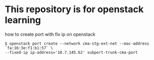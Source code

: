 # This repository is for openstack learning


how to create port with fix ip on openstack 

```console
$ openstack port create --network cma-stg-ext-net --mac-address `fa:16:3e:f1:b1:57` \
--fixed-ip ip-address='10.7.145.62' subport-trunk-cma-port
```
